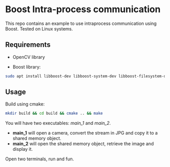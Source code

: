 # Boost Intra-process communication

This repo contains an example to use intraprocess communication using Boost.
Tested on Linux systems.

## Requirements

- OpenCV library

- Boost library:
```bash
sudo apt install libboost-dev libboost-system-dev libboost-filesystem-dev
```
## Usage

Build using cmake:
```bash
mkdir build && cd build && cmake .. && make
```

You will have two executables: *main_1* and *main_2*.
- **main_1** will open a camera, convert the stream in JPG and copy it to a shared memory object.
- **main_2** will open the shared memory object, retrieve the image and display it.

Open two terminals, run and fun.